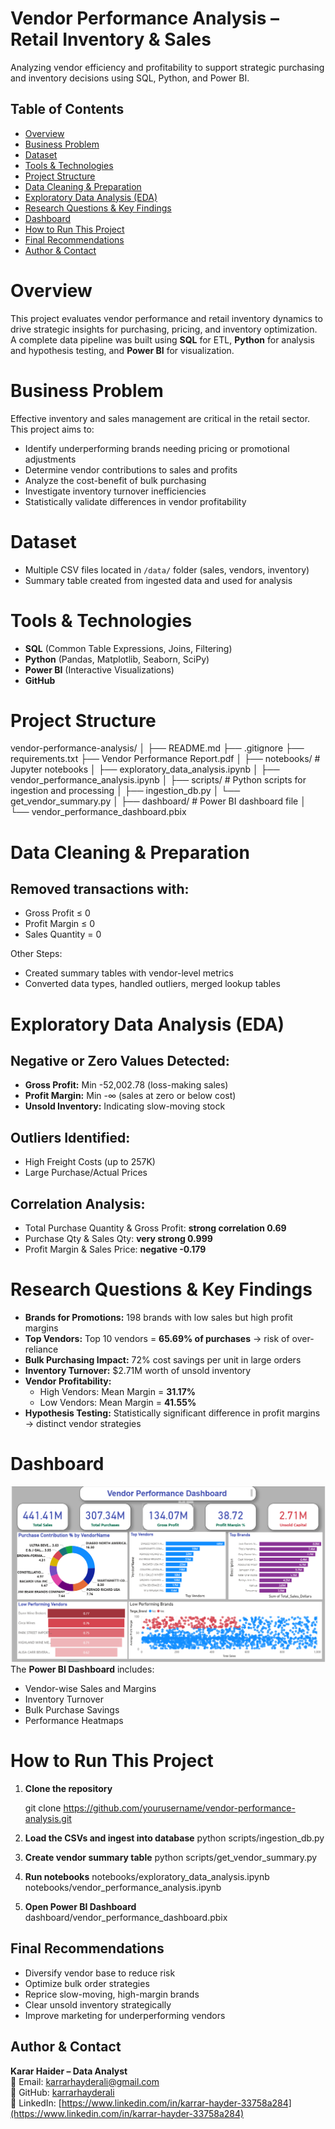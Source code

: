 # Vendor Performance Analysis – Retail Inventory & Sales
Analyzing vendor efficiency and profitability to support strategic purchasing and inventory decisions using SQL, Python, and Power BI.

## Table of Contents
- [Overview](#overview)
- [Business Problem](#business-problem)
- [Dataset](#dataset)
- [Tools & Technologies](#tools--technologies)
- [Project Structure](#project-structure)
- [Data Cleaning & Preparation](#data-cleaning--preparation)
- [Exploratory Data Analysis (EDA)](#exploratory-data-analysis-eda)
- [Research Questions & Key Findings](#research-questions--key-findings)
- [Dashboard](#dashboard)
- [How to Run This Project](#how-to-run-this-project)
- [Final Recommendations](#final-recommendations)
- [Author & Contact](#author--contact)

# Overview
This project evaluates vendor performance and retail inventory dynamics to drive strategic insights for purchasing, pricing, and inventory optimization.  
A complete data pipeline was built using **SQL** for ETL, **Python** for analysis and hypothesis testing, and **Power BI** for visualization.

# Business Problem
Effective inventory and sales management are critical in the retail sector. This project aims to:

- Identify underperforming brands needing pricing or promotional adjustments
- Determine vendor contributions to sales and profits
- Analyze the cost-benefit of bulk purchasing
- Investigate inventory turnover inefficiencies
- Statistically validate differences in vendor profitability

# Dataset
- Multiple CSV files located in `/data/` folder (sales, vendors, inventory)
- Summary table created from ingested data and used for analysis

# Tools & Technologies
- **SQL** (Common Table Expressions, Joins, Filtering)
- **Python** (Pandas, Matplotlib, Seaborn, SciPy)
- **Power BI** (Interactive Visualizations)
- **GitHub**

# Project Structure
vendor-performance-analysis/
│
├── README.md
├── .gitignore
├── requirements.txt
├── Vendor Performance Report.pdf
│
├── notebooks/ # Jupyter notebooks
│ ├── exploratory_data_analysis.ipynb
│ ├── vendor_performance_analysis.ipynb
│
├── scripts/ # Python scripts for ingestion and processing
│ ├── ingestion_db.py
│ └── get_vendor_summary.py
│
├── dashboard/ # Power BI dashboard file
│ └── vendor_performance_dashboard.pbix

# Data Cleaning & Preparation
## Removed transactions with:
- Gross Profit ≤ 0  
- Profit Margin ≤ 0  
- Sales Quantity = 0  

Other Steps:
- Created summary tables with vendor-level metrics
- Converted data types, handled outliers, merged lookup tables

# Exploratory Data Analysis (EDA)
## Negative or Zero Values Detected:
- **Gross Profit:** Min -52,002.78 (loss-making sales)
- **Profit Margin:** Min -∞ (sales at zero or below cost)
- **Unsold Inventory:** Indicating slow-moving stock

## Outliers Identified:
- High Freight Costs (up to 257K)
- Large Purchase/Actual Prices

## Correlation Analysis:
- Total Purchase Quantity & Gross Profit: **strong correlation 0.69**
- Purchase Qty & Sales Qty: **very strong 0.999**
- Profit Margin & Sales Price: **negative -0.179**

# Research Questions & Key Findings
- **Brands for Promotions:** 198 brands with low sales but high profit margins  
- **Top Vendors:** Top 10 vendors = **65.69% of purchases** → risk of over-reliance  
- **Bulk Purchasing Impact:** 72% cost savings per unit in large orders  
- **Inventory Turnover:** $2.71M worth of unsold inventory  
- **Vendor Profitability:**  
  - High Vendors: Mean Margin = **31.17%**  
  - Low Vendors: Mean Margin = **41.55%**  
- **Hypothesis Testing:** Statistically significant difference in profit margins → distinct vendor strategies

# Dashboard
![Vendor Performance Dashboard](images/dashboard.png)
The **Power BI Dashboard** includes:
- Vendor-wise Sales and Margins
- Inventory Turnover
- Bulk Purchase Savings
- Performance Heatmaps

# How to Run This Project
1. **Clone the repository**  

   git clone https://github.com/yourusername/vendor-performance-analysis.git
2. **Load the CSVs and ingest into database**
   python scripts/ingestion_db.py

3. **Create vendor summary table**
   python scripts/get_vendor_summary.py
4. **Run notebooks**
    notebooks/exploratory_data_analysis.ipynb
    notebooks/vendor_performance_analysis.ipynb
  
5. **Open Power BI Dashboard**
   dashboard/vendor_performance_dashboard.pbix



## Final Recommendations
- Diversify vendor base to reduce risk  
- Optimize bulk order strategies  
- Reprice slow-moving, high-margin brands  
- Clear unsold inventory strategically  
- Improve marketing for underperforming vendors  

## Author & Contact
**Karar Haider – Data Analyst**  
📧 Email: [karrarhayderali@gmail.com](mailto:karrarhayderali@gmail.com)  
🔗 GitHub: [karrarhayderali](https://github.com/karrarhayderali)  
🔗 LinkedIn: [https://www.linkedin.com/in/karrar-hayder-33758a284](https://www.linkedin.com/in/karrar-hayder-33758a284)


